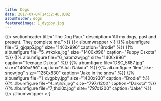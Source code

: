 ```yaml
---
title: Dogs
date: 2017-09-04T14:32:46.000Z
albumfolder: dogs
featuredimage: 1_dygpby.jpg
---
```

{{< sectionheader 
    title="The Dog Pack" 
    description="All my dogs, past and present.  They complete me."
    >}}
{{< albumwrapper >}}
{{% albumfigure file="3_gjqap5.jpg" size="1400x996" caption="Brodie" %}}
{{% albumfigure file="5_wrkxke.jpg" size="1400x996" caption="Puppy Dakota" %}}
{{% albumfigure file="6_habmzw.jpg" size="1400x996" caption="Teenage Dakota" %}}
{{% albumfigure file="DSC_5687.jpg" size="1400x996" caption="Adult Dakota" %}}
{{% albumfigure file="jake-snow.jpg" size="1250x830" caption="Jake in the snow" %}}
{{% albumfigure file="1_dygpby.jpg" size="1400x930" caption="Brodie" %}}
{{% albumfigure file="4_ntjlc5.jpg" size="797x1200" caption="Dakota" %}}
{{% albumfigure file="7_thoi0z.jpg" size="797x1200" caption="Jake" %}}
{{< /albumwrapper >}}
